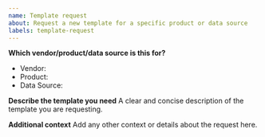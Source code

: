```yaml
---
name: Template request
about: Request a new template for a specific product or data source
labels: template-request
---
```


**Which vendor/product/data source is this for?**
- Vendor:
- Product:
- Data Source:

**Describe the template you need**
A clear and concise description of the template you are requesting.

**Additional context**
Add any other context or details about the request here. 